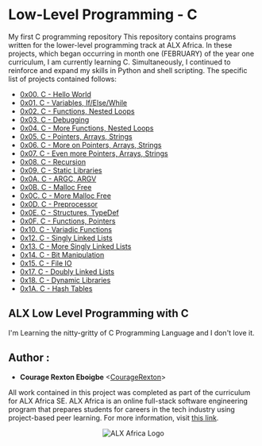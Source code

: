 # Low-Level Programming - C
My first C programming repository
This repository contains programs written for the lower-level programming track at ALX Africa. In these projects, which began occurring in month one (FEBRUARY) of the year one curriculum, I am currently learning C. Simultaneously, I continued to reinforce and expand my skills in Python and shell scripting. The specific list of projects contained follows:

* [0x00. C - Hello World](./0x00-hello_world)
* [0x01. C - Variables, If/Else/While](./0x01-variables_if_else_while)
* [0x02. C - Functions, Nested Loops](./0x02-functions_nested_loops)
* [0x03. C - Debugging](./0x03-debugging)
* [0x04. C - More Functions, Nested Loops](./0x04-more_functions_nested_loops)
* [0x05. C - Pointers, Arrays, Strings](./0x05-pointers_arrays_strings)
* [0x06. C - More on Pointers, Arrays, Strings](./0x06-pointers_arrays_strings)
* [0x07. C - Even more Pointers, Arrays, Strings](./0x07-pointers_arrays_strings)
* [0x08. C - Recursion](./0x08-recursion)
* [0x09. C - Static Libraries](./0x09-static_libraries)
* [0x0A. C - ARGC, ARGV](./0x0A-argc_argv)
* [0x0B. C - Malloc Free](./0x0B-malloc_free)
* [0x0C. C - More Malloc Free](./0x0C-more_malloc_free)
* [0x0D. C - Preprocessor](./0x0D-preprocessor)
* [0x0E. C - Structures, TypeDef](./0x0E-structures_typedef)
* [0x0F. C - Functions, Pointers](./0x0F-functions_pointers)
* [0x10. C - Variadic Functions](./0x10-variadic_functions)
* [0x12. C - Singly Linked Lists](./0x12-singly_linked_lists)
* [0x13. C - More Singly Linked Lists](./0x013-more_singly_linked_lists)
* [0x14. C - Bit Manipulation](./0x14-bit_manipulation)
* [0x15. C - File IO](./0x15-file_io)
* [0x17. C - Doubly Linked Lists](./0x17-doubly_linked_lists)
* [0x18. C - Dynamic Libraries](./0x18-dynamic_libraries)
* [0x1A. C - Hash Tables](./0x1A-hash_tables) 


## ALX Low Level Programming with C
I'm Learning the nitty-gritty of C Programming Language and I don't love it. 


## Author :
* **Courage Rexton Eboigbe** <[CourageRexton](https://github.com/CourageRexton)>



All work contained in this project was completed as part of the curriculum for
ALX Africa SE. ALX Africa is an online full-stack software engineering program that prepares students for careers in the tech industry using project-based peer learning. For more information, visit [this link](https://www.alxafrica.com//).

<p align="center">
  <img src="http://www.alxafrica.com/wp-content/uploads/2022/01/header-logo.png"
       alt="ALX Africa Logo"
  >
</p>
